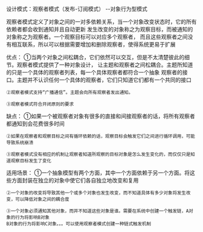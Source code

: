 设计模式：观察者模式（发布-订阅模式） --对象行为型模式 

观察者模式定义了对象之间的一对多依赖关系，当一个对象改变状态时，它的所有依赖者都会收到通知并且自动更新
发生改变的对象称之为观察目标，而被通知的对象称之为观察者。一个观察目标可以对应多个观察者，
而且这些观察者之间没有相互联系，所以可以根据需要增加和删除观察者，使得系统更易于扩展

优点：
    ①当两个对象之间松耦合，它们依然可以交互，但是不太清楚彼此的细节。观察者模式提供了一种对象设计，
    让主题和观察者之间松耦合。主题所知道的只是一个具体的观察者列表，每一个具体观察者都符合一个抽象
    观察者的接口。主题并不认识任何一个具体的观察者，它们只知道它们都有一个共同的接口
    
    ②观察者模式支持“广播通信”。主题会向所有观察者发出通知。
    
    ③观察者模式符合开闭原则的要求
    
缺点：
    ①如果一个被观察者对象有很多的直接和间接观察者的话，将所有观察者都通知到会花费很多时间
    
    ②如果在观察者和观察目标之间有循环依赖的话，观察目标会触发它们之间进行循环调用，可能导致系统崩溃
    
    ③观察者模式没有相应的机制让观察者知道所观察的目标对象是怎么发生变化的，而仅仅只是知道观察目标发生了变化
    
适用场景：
    ①一个抽象模型有两个方面，其中一个方面依赖于另一个方面。将这些方面封装在独立的对象中使它们各自独立地改变和复用
    
    ②一个对象的改变将导致其他一个或多个对象也发生改变，而不知道具体有多少对象将发生改变，可以降低对象之间的耦合度
    
    ③一个对象必须通知其他对象，而并不知道这些对象是谁。需要在系统中创建一个触发链，A对象的行为将影响B对象
    B对象的行为将影响C对象。。。可以使用观察者模式创建一种链式触发机制

